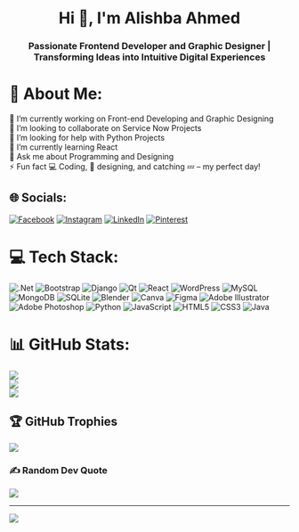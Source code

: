 <h1 align="center">Hi 👋, I'm Alishba Ahmed</h1>
<h3 align="center">Passionate Frontend Developer and Graphic Designer | Transforming Ideas into Intuitive Digital Experiences</h3>

# 💫 About Me:
🔭 I’m currently working on Front-end Developing and Graphic Designing<br>👯 I’m looking to collaborate on Service Now Projects<br>🤝 I’m looking for help with Python Projects<br>🌱 I’m currently learning React<br>💬 Ask me about Programming and Designing<br>⚡ Fun fact 💻 Coding, 🎨 designing, and catching 💤 – my perfect day!


## 🌐 Socials:
[![Facebook](https://img.shields.io/badge/Facebook-%231877F2.svg?logo=Facebook&logoColor=white)](https://facebook.com/sdf) [![Instagram](https://img.shields.io/badge/Instagram-%23E4405F.svg?logo=Instagram&logoColor=white)](https://instagram.com/sdf) [![LinkedIn](https://img.shields.io/badge/LinkedIn-%230077B5.svg?logo=linkedin&logoColor=white)](https://linkedin.com/in/sdf) [![Pinterest](https://img.shields.io/badge/Pinterest-%23E60023.svg?logo=Pinterest&logoColor=white)](https://pinterest.com/sdf) 

# 💻 Tech Stack:
![.Net](https://img.shields.io/badge/.NET-5C2D91?style=for-the-badge&logo=.net&logoColor=white) ![Bootstrap](https://img.shields.io/badge/bootstrap-%238511FA.svg?style=for-the-badge&logo=bootstrap&logoColor=white) ![Django](https://img.shields.io/badge/django-%23092E20.svg?style=for-the-badge&logo=django&logoColor=white) ![Qt](https://img.shields.io/badge/Qt-%23217346.svg?style=for-the-badge&logo=Qt&logoColor=white) ![React](https://img.shields.io/badge/react-%2320232a.svg?style=for-the-badge&logo=react&logoColor=%2361DAFB) ![WordPress](https://img.shields.io/badge/WordPress-%23117AC9.svg?style=for-the-badge&logo=WordPress&logoColor=white) ![MySQL](https://img.shields.io/badge/mysql-4479A1.svg?style=for-the-badge&logo=mysql&logoColor=white) ![MongoDB](https://img.shields.io/badge/MongoDB-%234ea94b.svg?style=for-the-badge&logo=mongodb&logoColor=white) ![SQLite](https://img.shields.io/badge/sqlite-%2307405e.svg?style=for-the-badge&logo=sqlite&logoColor=white) ![Blender](https://img.shields.io/badge/blender-%23F5792A.svg?style=for-the-badge&logo=blender&logoColor=white) ![Canva](https://img.shields.io/badge/Canva-%2300C4CC.svg?style=for-the-badge&logo=Canva&logoColor=white) ![Figma](https://img.shields.io/badge/figma-%23F24E1E.svg?style=for-the-badge&logo=figma&logoColor=white) ![Adobe Illustrator](https://img.shields.io/badge/adobe%20illustrator-%23FF9A00.svg?style=for-the-badge&logo=adobe%20illustrator&logoColor=white) ![Adobe Photoshop](https://img.shields.io/badge/adobe%20photoshop-%2331A8FF.svg?style=for-the-badge&logo=adobe%20photoshop&logoColor=white) ![Python](https://img.shields.io/badge/python-3670A0?style=for-the-badge&logo=python&logoColor=ffdd54) ![JavaScript](https://img.shields.io/badge/javascript-%23323330.svg?style=for-the-badge&logo=javascript&logoColor=%23F7DF1E) ![HTML5](https://img.shields.io/badge/html5-%23E34F26.svg?style=for-the-badge&logo=html5&logoColor=white) ![CSS3](https://img.shields.io/badge/css3-%231572B6.svg?style=for-the-badge&logo=css3&logoColor=white) ![Java](https://img.shields.io/badge/java-%23ED8B00.svg?style=for-the-badge&logo=openjdk&logoColor=white)
# 📊 GitHub Stats:
![](https://github-readme-stats.vercel.app/api?username=alishbah728&theme=radical&hide_border=false&include_all_commits=true&count_private=true)<br/>
![](https://github-readme-streak-stats.herokuapp.com/?user=alishbah728&theme=radical&hide_border=false)<br/>
![](https://github-readme-stats.vercel.app/api/top-langs/?username=alishbah728&theme=radical&hide_border=false&include_all_commits=true&count_private=true&layout=compact)

## 🏆 GitHub Trophies
![](https://github-profile-trophy.vercel.app/?username=alishbah728&theme=radical&no-frame=false&no-bg=false&margin-w=4)

### ✍️ Random Dev Quote
![](https://quotes-github-readme.vercel.app/api?type=horizontal&theme=radical)

---
[![](https://visitcount.itsvg.in/api?id=alishbah728&icon=1&color=1)](https://visitcount.itsvg.in)

<!-- Proudly created with GPRM ( https://gprm.itsvg.in ) -->
